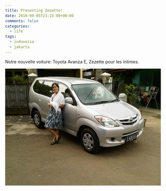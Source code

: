 ```yaml
---
title: Presenting Zezette!
date: 2010-09-05T23:15:00+00:00
comments: false
categories:
  - life
tags:
  - indonesia
  - jakarta
---
```

Notre nouvelle voiture: Toyota Avanza E, Zezette pour les intimes.

![](_media/Media_CardBlackBerrypicturesIM.jpg.scaled.1000.jpg)